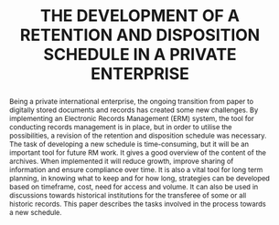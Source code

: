 ---
abstract: 'Being a private international enterprise, the ongoing transition from paper
  to digitally stored documents and records has created some new challenges.

  By implementing an Electronic Records Management (ERM) system, the tool for conducting
  records management is in place, but in order to utilise the possibilities, a revision
  of the retention and disposition schedule was necessary.

  The task of developing a new schedule is time-consuming, but it will be an important
  tool for future RM work. It gives a good overview of the content of the archives.
  When implemented it will reduce growth, improve sharing of information and ensure
  compliance over time. It is also a vital tool for long term planning, in knowing
  what to keep and for how long, strategies can be developed based on timeframe, cost,
  need for access and volume. It can also be used in discussions towards historical
  institutions for the transferee of some or all historic records.

  This paper describes the tasks involved in the process towards a new schedule.'
creators:
- Ellen Margrethe
- Pihl Konstad
date: null
document_url: https://services.phaidra.univie.ac.at/api/object/o:245899/download
grand_parent: iPRES
institutions: []
keywords:
- vienna
landing_page_url: https://phaidra.univie.ac.at/o:245899
language: eng
layout: publication
license: CC BY-SA 2.0 AT
notes_url: null
parent: iPRES 2010
publication_type: poster
size: 237042
slides_url: null
source_name: iPRES
stream_url: null
title: THE DEVELOPMENT OF A RETENTION AND DISPOSITION SCHEDULE IN A PRIVATE ENTERPRISE
year: 2010
---